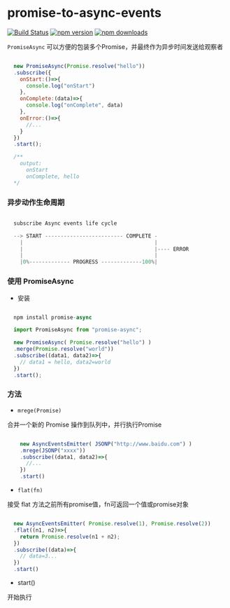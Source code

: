 # promise-to-async-events

[![Build Status](https://travis-ci.org/jun-lu/promise-to-async-events.svg?branch=master)](https://travis-ci.org/jun-lu/promise-to-async-events)
[![npm version](https://badge.fury.io/js/promise-to-async-events.svg)](https://badge.fury.io/js/promise-to-async-events) [![npm downloads](https://img.shields.io/npm/dm/promise-to-async-events.svg?style=flat-square)](https://www.npmjs.com/package/promise-to-async-events)

`PromiseAsync` 可以方便的包装多个Promise，并最终作为异步时间发送给观察者

````javascript

  new PromiseAsync(Promise.resolve("hello"))
  .subscribe({
    onStart:()=>{
      console.log("onStart")
    },
    onComplete:(data)=>{
      console.log("onComplete", data)
    },
    onError:()=>{
      //...
    }
  })
  .start();

  /**
    output:
      onStart
      onComplete, hello
  */

````

### 异步动作生命周期

````javascript

  subscribe Async events life cycle

  --> START ------------------------- COMPLETE -
    |                                          |
    |                                          |---- ERROR
    |                                          |
    |0%------------- PROGRESS -------------100%|


````


### 使用 PromiseAsync

* 安装

````javascript

  npm install promise-async

  import PromiseAsync from "promise-async";

  new PromiseAsync( Promise.resolve("hello") )
  .merge(Promise.resolve("world"))
  .subscribe((data1, data2)=>{
    // data1 = hello, data2=world
  })
  .start();

````

### 方法


*  `mrege(Promise)`

合并一个新的 Promise 操作到队列中，并行执行Promise

````javascript

    new AsyncEventsEmitter( JSONP("http://www.baidu.com") )
    .mrege(JSONP("xxxx"))
    .subscribe((data1, data2)=>{
      //...
    })
    .start()

````



* `flat(fn)`

接受 flat 方法之前所有promise值，fn可返回一个值或promise对象

````javascript

  new AsyncEventsEmitter( Promise.resolve(1), Promise.resolve(2))
  .flat((n1, n2)=>{
    return Promise.resolve(n1 + n2);
  })
  .subscribe((data)=>{
    // data=3...
  })
  .start()

````

* start()

开始执行
